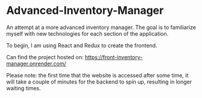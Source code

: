 # Advanced-Inventory-Manager
 
An attempt at a more advanced inventory manager. The goal is to familiarize myself with new technologies for each section of the application.

To begin, I am using React and Redux to create the frontend.

Can find the project hosted on: https://front-inventory-manager.onrender.com/

Please note: the first time that the website is accessed after some time, it will take a couple of minutes for the backend to spin up, resulting in longer waiting times. 
